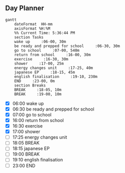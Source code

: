 ## Day Planner
```mermaid
gantt
    dateFormat  HH-mm
    axisFormat %H:%M
    %% Current Time: 5:36:44 PM
    section Tasks
    wake up     :06-00, 30m
    be ready and prepped for school     :06-30, 30m
    go to school     :07-00, 540m
    return from school     :16-00, 30m
    exercise     :16-30, 30m
    shower     :17-00, 25m
    energy changes unit     :17-25, 40m
    japanese EP     :18-15, 45m
    english finalisation     :19-10, 230m
    END     :23-00, 0m
    section Breaks
    BREAK     :18-05, 10m
    BREAK     :19-00, 10m
```

- [x] 06:00 wake up
- [x] 06:30 be ready and prepped for school
- [x] 07:00 go to school
- [x] 16:00 return from school
- [x] 16:30 exercise
- [x] 17:00 shower
- [ ] 17:25 energy changes unit
- [ ] 18:05 BREAK
- [ ] 18:15 japanese EP
- [ ] 19:00 BREAK
- [ ] 19:10 english finalisation
- [ ] 23:00 END